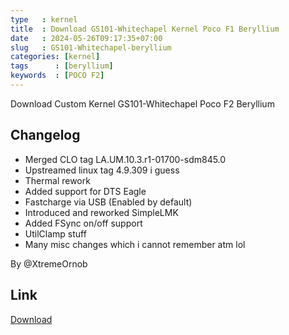 ```yaml
---
type   : kernel
title  : Download GS101-Whitechapel Kernel Poco F1 Beryllium
date   : 2024-05-26T09:17:35+07:00
slug   : GS101-Whitechapel-beryllium
categories: [kernel]
tags      : [beryllium]
keywords  : [POCO F2]
---
```


Download Custom Kernel GS101-Whitechapel Poco F2 Beryllium

## Changelog
- Merged CLO tag LA.UM.10.3.r1-01700-sdm845.0
- Upstreamed linux tag 4.9.309 i guess
- Thermal rework 
- Added support for DTS Eagle
- Fastcharge via USB (Enabled by default)
- Introduced and reworked SimpleLMK
- Added FSync on/off support
- UtilClamp stuff
- Many misc changes which i cannot remember atm lol

By @XtremeOrnob

## Link
[Download](https://t.me/xosden_updates/635)
